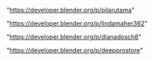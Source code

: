 "https://developer.blender.org/p/pilarutama"

"https://developer.blender.org/p/lindamaher362"

"https://developer.blender.org/p/dianadosch8"

"https://developer.blender.org/p/deepprostore"

 
